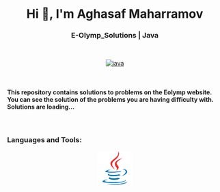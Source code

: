 <h1 align="center">Hi 👋, I'm Aghasaf Maharramov</h1>
<h3 align="center">E-Olymp_Solutions | Java</h3>
<br>
<p align="center"> <a href="https://www.eolymp.com/en/" target="_blank" rel="noreferrer"> <img src="https://static.e-olymp.com/eolymp.png" alt="java" width="80" height="80"/> </a> </p>
<br>
<h4> This repository contains solutions to problems on the Eolymp website. You can see the solution of the problems you are having difficulty with. Solutions are loading... </h4>
<br>
<h3 align="left">Languages and Tools:</h3>
<p align="center"> <a href="https://www.java.com" target="_blank" rel="noreferrer"> <img src="https://raw.githubusercontent.com/devicons/devicon/master/icons/java/java-original.svg" alt="java" width="80" height="80"/> </a> </p>
